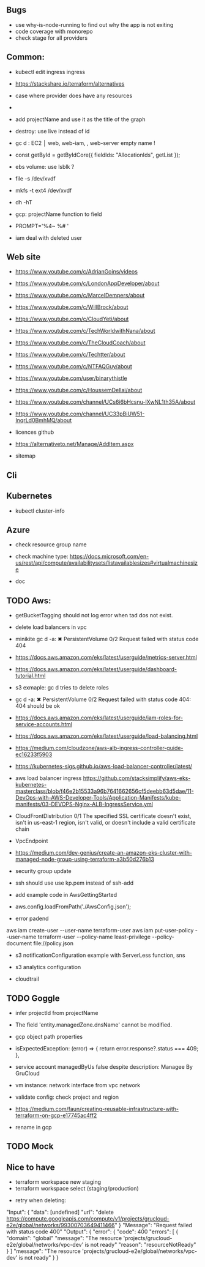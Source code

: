 ## Bugs

- use why-is-node-running to find out why the app is not exiting
- code coverage with monorepo
- check stage for all providers

## Common:

- kubectl edit ingress ingress
- https://stackshare.io/terraform/alternatives
- case where provider does have any resources
-
- add projectName and use it as the title of the graph
- destroy: use live instead of id
- gc d : EC2 │ web, web-iam, , web-server
  empty name !
- const getById = getByIdCore({ fieldIds: "AllocationIds", getList });

- ebs volume: use lsblk ?
- file -s /dev/xvdf
- mkfs -t ext4 /dev/xvdf
- dh -hT
- gcp: projectName function to field
- PROMPT='%4~ %# '
- iam deal with deleted user

## Web site

- https://www.youtube.com/c/AdrianGoins/videos
- https://www.youtube.com/c/LondonAppDeveloper/about
- https://www.youtube.com/c/MarcelDempers/about
- https://www.youtube.com/c/WillBrock/about
- https://www.youtube.com/c/CloudYeti/about
- https://www.youtube.com/c/TechWorldwithNana/about
- https://www.youtube.com/c/TheCloudCoach/about
- https://www.youtube.com/c/Techtter/about
- https://www.youtube.com/c/NTFAQGuy/about
- https://www.youtube.com/user/binarythistle
- https://www.youtube.com/c/HoussemDellai/about
- https://www.youtube.com/channel/UCs6i6bHcsnu-lXwNL1th35A/about
- https://www.youtube.com/channel/UC33pBiUW51-InqrLd0BmhMQ/about

- licences github
- https://alternativeto.net/Manage/AddItem.aspx
- sitemap

## Cli

## Kubernetes

- kubectl cluster-info

## Azure

- check resource group name
- check machine type: https://docs.microsoft.com/en-us/rest/api/compute/availabilitysets/listavailablesizes#virtualmachinesize

- doc

## TODO Aws:

- getBucketTagging should not log error when tad dos not exist.
- delete load balancers in vpc
- minikite gc d -a: ✖ PersistentVolume 0/2 Request failed with status code 404
- https://docs.aws.amazon.com/eks/latest/userguide/metrics-server.html
- https://docs.aws.amazon.com/eks/latest/userguide/dashboard-tutorial.html

- s3 exmaple: gc d tries to delete roles
- gc d -a: ✖ PersistentVolume 0/2 Request failed with status code 404: 404 should be ok

- https://docs.aws.amazon.com/eks/latest/userguide/iam-roles-for-service-accounts.html
- https://docs.aws.amazon.com/eks/latest/userguide/load-balancing.html
- https://medium.com/cloudzone/aws-alb-ingress-controller-guide-ec16233f5903
- https://kubernetes-sigs.github.io/aws-load-balancer-controller/latest/
- aws load balancer ingress https://github.com/stacksimplify/aws-eks-kubernetes-masterclass/blob/f46e2b15533a96b7641662656cf5deebb63d5dae/11-DevOps-with-AWS-Developer-Tools/Application-Manifests/kube-manifests/03-DEVOPS-Nginx-ALB-IngressService.yml

- CloudFrontDistribution 0/1 The specified SSL certificate doesn't exist, isn't in us-east-1 region, isn't valid, or doesn't include a valid certificate chain

- VpcEndpoint
- https://medium.com/dev-genius/create-an-amazon-eks-cluster-with-managed-node-group-using-terraform-a3b50d276b13
- security group update

- ssh should use use kp.pem instead of ssh-add
- add example code in AwsGettingStarted
- aws.config.loadFromPath('./AwsConfig.json');

- error padend

aws iam create-user --user-name terraform-user
aws iam put-user-policy --user-name terraform-user --policy-name least-privilege --policy-document file://policy.json

- s3 notificationConfiguration example with ServerLess function, sns

- s3 analytics configuration

* cloudtrail

## TODO Goggle

- infer projectId from projectName
- The field 'entity.managedZone.dnsName' cannot be modified.
- gcp object path properties

- isExpectedException: (error) => {
  return error.response?.status === 409;
  },
- service account managedByUs false despite description: Managee By GruCloud
- vm instance: network interface from vpc network
- validate config: check project and region

- https://medium.com/faun/creating-reusable-infrastructure-with-terraform-on-gcp-e17745ac4ff2

- rename in gcp

## TODO Mock

## Nice to have

- terraform workspace new staging
- terraform workspace select (staging/production)

* retry when deleting:

"Input": {
"data": [undefined]
"url": "delete https://compute.googleapis.com/compute/v1/projects/grucloud-e2e/global/networks/99300703649411466"
}
"Message": "Request failed with status code 400"
"Output": {
"error": {
"code": 400
"errors": [
{
"domain": "global"
"message": "The resource 'projects/grucloud-e2e/global/networks/vpc-dev' is not ready"
"reason": "resourceNotReady"
}
]
"message": "The resource 'projects/grucloud-e2e/global/networks/vpc-dev' is not ready"
}
}
